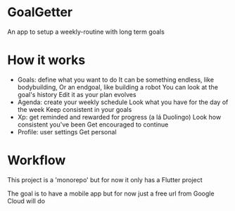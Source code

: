 # GoalGetter

An app to setup a weekly-routine with long term goals

# How it works

- Goals: define what you want to do
    It can be something endless, like bodybuilding,
    Or an endgoal, like building a robot
    You can look at the goal's history
    Edit it as your plan evolves
- Agenda: create your weekly schedule
    Look what you have for the day of the week
    Keep consistent in your goals
- Xp: get reminded and rewarded for progress (a lá Duolingo)
    Look how consistent you've been
    Get encouraged to continue
- Profile: user settings
    Get personal

# Workflow

This project is a 'monorepo' but for now it only has a Flutter project

The goal is to have a mobile app but for now just a free url from Google Cloud will do